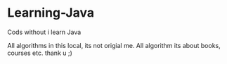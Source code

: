 # Learning-Java
Cods without i learn Java

All algorithms in this local, its not origial me. 
All algorithm its about books, courses etc.
thank u ;)
